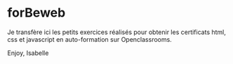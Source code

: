 # forBeweb

Je transfère ici les petits exercices réalisés pour obtenir les certificats html, css et javascript en auto-formation sur Openclassrooms.

Enjoy,
Isabelle

